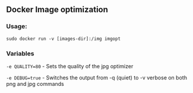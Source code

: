 ## Docker Image optimization

### Usage:

`sudo docker run -v [images-dir]:/img imgopt`

### Variables

`-e QUALITY=80` - Sets the quality of the jpg optimizer

`-e DEBUG=true` - Switches the output from -q (quiet) to -v verbose on both png and jpg commands
